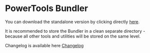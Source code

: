 # PowerTools Bundler

You can download the standalone version by clicking directly [here](https://github.com/tdalon/ahk/raw/master/PowerTools/PowerToolsBundler.exe).

It is recommended to store the Bundler in a clean separate directory - because all other tools and utilities will be stored on the same level.

Changelog is available here [Changelog](PowerTools-Bundler-(Changelog))
